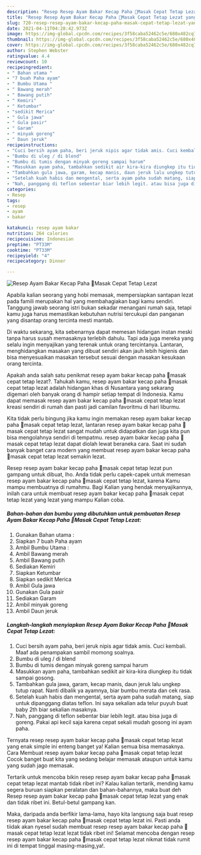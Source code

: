 ```yaml
---
description: "Resep Resep Ayam Bakar Kecap Paha 🐔Masak Cepat Tetap Lezat yang nikmat dan Mudah Dibuat"
title: "Resep Resep Ayam Bakar Kecap Paha 🐔Masak Cepat Tetap Lezat yang nikmat dan Mudah Dibuat"
slug: 720-resep-resep-ayam-bakar-kecap-paha-masak-cepat-tetap-lezat-yang-nikmat-dan-mudah-dibuat
date: 2021-04-11T04:28:42.973Z
image: https://img-global.cpcdn.com/recipes/3f58caba52462c5e/680x482cq70/resep-ayam-bakar-kecap-paha-🐔masak-cepat-tetap-lezat-foto-resep-utama.jpg
thumbnail: https://img-global.cpcdn.com/recipes/3f58caba52462c5e/680x482cq70/resep-ayam-bakar-kecap-paha-🐔masak-cepat-tetap-lezat-foto-resep-utama.jpg
cover: https://img-global.cpcdn.com/recipes/3f58caba52462c5e/680x482cq70/resep-ayam-bakar-kecap-paha-🐔masak-cepat-tetap-lezat-foto-resep-utama.jpg
author: Stephen Webster
ratingvalue: 4.4
reviewcount: 10
recipeingredient:
- " Bahan utama "
- "7 buah Paha ayam"
- " Bumbu Utama "
- " Bawang merah"
- " Bawang putih"
- " Kemiri"
- " Ketumbar"
- "sedikit Merica"
- " Gula jawa"
- " Gula pasir"
- " Garam"
- " minyak goreng"
- " Daun jeruk"
recipeinstructions:
- "Cuci bersih ayam paha, beri jeruk nipis agar tidak amis. Cuci kembali. Maaf ada penampakan sambil momong soalnya."
- "Bumbu di uleg / di blend"
- "Bumbu di tumis dengan minyak goreng sampai harum"
- "Masukkan ayam paha, tambahkan sedikit air kira-kira diungkep itu tidak sampai gosong."
- "Tambahkan gula jawa, garam, kecap manis, daun jeruk lalu ungkep tutup rapat. Nanti dibalik ya ayamnya, biar bumbu merata dan cek rasa."
- "Setelah kuah habis dan mengental, serta ayam paha sudah matang, siap untuk dipanggang diatas teflon. Ini saya sekalian ada telur puyuh buat baby 2th biar sekalian masaknya."
- "Nah, panggang di teflon sebentar biar lebih legit. atau bisa juga di goreng. Pakai api kecil saja karena cepat sekali mudah gosong ini ayam paha."
categories:
- Resep
tags:
- resep
- ayam
- bakar

katakunci: resep ayam bakar 
nutrition: 264 calories
recipecuisine: Indonesian
preptime: "PT33M"
cooktime: "PT33M"
recipeyield: "4"
recipecategory: Dinner

---
```



![Resep Ayam Bakar Kecap Paha 🐔Masak Cepat Tetap Lezat](https://img-global.cpcdn.com/recipes/3f58caba52462c5e/680x482cq70/resep-ayam-bakar-kecap-paha-🐔masak-cepat-tetap-lezat-foto-resep-utama.jpg)

Apabila kalian seorang yang hobi memasak, mempersiapkan santapan lezat pada famili merupakan hal yang membahagiakan bagi kamu sendiri. Tanggung jawab seorang istri bukan sekadar menangani rumah saja, tetapi kamu juga harus memastikan kebutuhan nutrisi tercukupi dan panganan yang disantap orang tercinta mesti mantab.

Di waktu  sekarang, kita sebenarnya dapat memesan hidangan instan meski tanpa harus susah memasaknya terlebih dahulu. Tapi ada juga mereka yang selalu ingin menyajikan yang terenak untuk orang tercintanya. Lantaran, menghidangkan masakan yang dibuat sendiri akan jauh lebih higienis dan bisa menyesuaikan masakan tersebut sesuai dengan masakan kesukaan orang tercinta. 



Apakah anda salah satu penikmat resep ayam bakar kecap paha 🐔masak cepat tetap lezat?. Tahukah kamu, resep ayam bakar kecap paha 🐔masak cepat tetap lezat adalah hidangan khas di Nusantara yang sekarang digemari oleh banyak orang di hampir setiap tempat di Indonesia. Kamu dapat memasak resep ayam bakar kecap paha 🐔masak cepat tetap lezat kreasi sendiri di rumah dan pasti jadi camilan favoritmu di hari liburmu.

Kita tidak perlu bingung jika kamu ingin memakan resep ayam bakar kecap paha 🐔masak cepat tetap lezat, lantaran resep ayam bakar kecap paha 🐔masak cepat tetap lezat sangat mudah untuk didapatkan dan juga kita pun bisa mengolahnya sendiri di tempatmu. resep ayam bakar kecap paha 🐔masak cepat tetap lezat dapat diolah lewat beraneka cara. Saat ini sudah banyak banget cara modern yang membuat resep ayam bakar kecap paha 🐔masak cepat tetap lezat semakin lezat.

Resep resep ayam bakar kecap paha 🐔masak cepat tetap lezat pun gampang untuk dibuat, lho. Anda tidak perlu capek-capek untuk memesan resep ayam bakar kecap paha 🐔masak cepat tetap lezat, karena Kamu mampu membuatnya di rumahmu. Bagi Kalian yang hendak menyajikannya, inilah cara untuk membuat resep ayam bakar kecap paha 🐔masak cepat tetap lezat yang lezat yang mampu Kalian coba.

<!--inarticleads1-->

##### Bahan-bahan dan bumbu yang dibutuhkan untuk pembuatan Resep Ayam Bakar Kecap Paha 🐔Masak Cepat Tetap Lezat:

1. Gunakan  Bahan utama :
1. Siapkan 7 buah Paha ayam
1. Ambil  Bumbu Utama :
1. Ambil  Bawang merah
1. Ambil  Bawang putih
1. Sediakan  Kemiri
1. Siapkan  Ketumbar
1. Siapkan sedikit Merica
1. Ambil  Gula jawa
1. Gunakan  Gula pasir
1. Sediakan  Garam
1. Ambil  minyak goreng
1. Ambil  Daun jeruk




<!--inarticleads2-->

##### Langkah-langkah menyiapkan Resep Ayam Bakar Kecap Paha 🐔Masak Cepat Tetap Lezat:

1. Cuci bersih ayam paha, beri jeruk nipis agar tidak amis. Cuci kembali. Maaf ada penampakan sambil momong soalnya.
1. Bumbu di uleg / di blend
1. Bumbu di tumis dengan minyak goreng sampai harum
1. Masukkan ayam paha, tambahkan sedikit air kira-kira diungkep itu tidak sampai gosong.
1. Tambahkan gula jawa, garam, kecap manis, daun jeruk lalu ungkep tutup rapat. Nanti dibalik ya ayamnya, biar bumbu merata dan cek rasa.
1. Setelah kuah habis dan mengental, serta ayam paha sudah matang, siap untuk dipanggang diatas teflon. Ini saya sekalian ada telur puyuh buat baby 2th biar sekalian masaknya.
1. Nah, panggang di teflon sebentar biar lebih legit. atau bisa juga di goreng. Pakai api kecil saja karena cepat sekali mudah gosong ini ayam paha.




Ternyata resep resep ayam bakar kecap paha 🐔masak cepat tetap lezat yang enak simple ini enteng banget ya! Kalian semua bisa memasaknya. Cara Membuat resep ayam bakar kecap paha 🐔masak cepat tetap lezat Cocok banget buat kita yang sedang belajar memasak ataupun untuk kamu yang sudah jago memasak.

Tertarik untuk mencoba bikin resep resep ayam bakar kecap paha 🐔masak cepat tetap lezat mantab tidak ribet ini? Kalau kalian tertarik, mending kamu segera buruan siapkan peralatan dan bahan-bahannya, maka buat deh Resep resep ayam bakar kecap paha 🐔masak cepat tetap lezat yang enak dan tidak ribet ini. Betul-betul gampang kan. 

Maka, daripada anda berfikir lama-lama, hayo kita langsung saja buat resep resep ayam bakar kecap paha 🐔masak cepat tetap lezat ini. Pasti anda tiidak akan nyesel sudah membuat resep resep ayam bakar kecap paha 🐔masak cepat tetap lezat lezat tidak ribet ini! Selamat mencoba dengan resep resep ayam bakar kecap paha 🐔masak cepat tetap lezat nikmat tidak rumit ini di tempat tinggal masing-masing,ya!.

